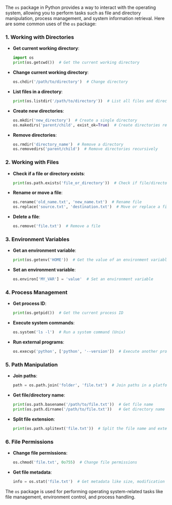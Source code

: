 The `os` package in Python provides a way to interact with the operating system, allowing you to perform tasks such as file and directory manipulation, process management, and system information retrieval. Here are some common uses of the `os` package:

### 1. **Working with Directories**
- **Get current working directory**:
  ```python
  import os
  print(os.getcwd())  # Get the current working directory
  ```

- **Change current working directory**:
  ```python
  os.chdir('/path/to/directory')  # Change directory
  ```

- **List files in a directory**:
  ```python
  print(os.listdir('/path/to/directory'))  # List all files and directories
  ```

- **Create new directories**:
  ```python
  os.mkdir('new_directory')  # Create a single directory
  os.makedirs('parent/child', exist_ok=True)  # Create directories recursively
  ```

- **Remove directories**:
  ```python
  os.rmdir('directory_name')  # Remove a directory
  os.removedirs('parent/child')  # Remove directories recursively
  ```

### 2. **Working with Files**
- **Check if a file or directory exists**:
  ```python
  print(os.path.exists('file_or_directory'))  # Check if file/directory exists
  ```

- **Rename or move a file**:
  ```python
  os.rename('old_name.txt', 'new_name.txt')  # Rename file
  os.replace('source.txt', 'destination.txt')  # Move or replace a file
  ```

- **Delete a file**:
  ```python
  os.remove('file.txt')  # Remove a file
  ```

### 3. **Environment Variables**
- **Get an environment variable**:
  ```python
  print(os.getenv('HOME'))  # Get the value of an environment variable
  ```

- **Set an environment variable**:
  ```python
  os.environ['MY_VAR'] = 'value'  # Set an environment variable
  ```

### 4. **Process Management**
- **Get process ID**:
  ```python
  print(os.getpid())  # Get the current process ID
  ```

- **Execute system commands**:
  ```python
  os.system('ls -l')  # Run a system command (Unix)
  ```

- **Run external programs**:
  ```python
  os.execvp('python', ['python', '--version'])  # Execute another program
  ```

### 5. **Path Manipulation**
- **Join paths**:
  ```python
  path = os.path.join('folder', 'file.txt')  # Join paths in a platform-independent way
  ```

- **Get file/directory name**:
  ```python
  print(os.path.basename('/path/to/file.txt'))  # Get file name
  print(os.path.dirname('/path/to/file.txt'))   # Get directory name
  ```

- **Split file extension**:
  ```python
  print(os.path.splitext('file.txt'))  # Split the file name and extension
  ```

### 6. **File Permissions**
- **Change file permissions**:
  ```python
  os.chmod('file.txt', 0o755)  # Change file permissions
  ```

- **Get file metadata**:
  ```python
  info = os.stat('file.txt')  # Get metadata like size, modification time, etc.
  ```

The `os` package is used for performing operating system-related tasks like file management, environment control, and process handling.